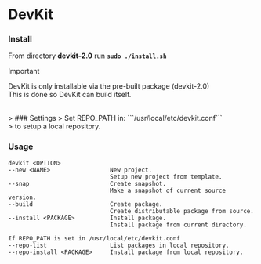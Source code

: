 # DevKit

### Install
From directory **devkit-2.0** run **`sudo ./install.sh`**<br>
> [!IMPORTANT]
> DevKit is only installable via the pre-built package (devkit-2.0)<br>
> This is done so DevKit can build itself.

<br>
> ### Settings
> Set REPO_PATH in: ```/usr/local/etc/devkit.conf```<br>
> to setup a local repository.

### Usage
```
devkit <OPTION>
--new <NAME>                 New project.
                             Setup new project from template.
--snap                       Create snapshot.
                             Make a snapshot of current source version.
--build                      Create package.
                             Create distributable package from source.
--install <PACKAGE>          Install package.
                             Install package from current directory.

If REPO_PATH is set in /usr/local/etc/devkit.conf
--repo-list                  List packages in local repository.
--repo-install <PACKAGE>     Install package from local repository.
```